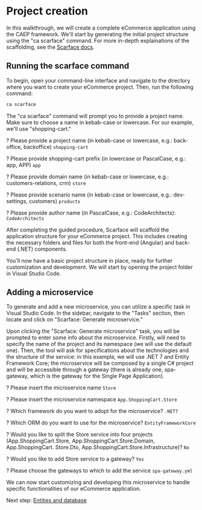 # Project creation

In this walkthrough, we will create a complete eCommerce application using the CAEP framework. We'll start by generating the initial project structure using the "ca scarface" command. For more in-depth explainations of the scaffolding, see the [Scarface docs](../sdk/scarface.md).

## Running the scarface command

To begin, open your command-line interface and navigate to the directory where you want to create your eCommerce project. Then, run the following command:

```bash
ca scarface
```

The "ca scarface" command will prompt you to provide a project name. Make sure to choose a name in kebab-case or lowercase. For our example, we'll use "shopping-cart."

? Please provide a project name (in kebab-case or lowercase, e.g.: back-office, backoffice) `shopping-cart`

? Please provide shopping-cart prefix (in lowercase or PascalCase, e.g.: app, APP) `app`

? Please provide domain name (in kebab-case or lowercase, e.g.: customers-relations, crm) `store`

? Please provide scenario name (in kebab-case or lowercase, e.g.: dev-settings, customers) `products`

? Please provide author name (in PascalCase, e.g.: CodeArchitects): `CodeArchitects`

After completing the guided procedure, Scarface will scaffold the application structure for your eCommerce project. This includes creating the necessary folders and files for both the front-end (Angular) and back-end (.NET) components.

You'll now have a basic project structure in place, ready for further customization and development. We will start by opening the project folder in Visual Studio Code.

## Adding a microservice

To generate and add a new microservice, you can utilize a specific task in Visual Studio Code. In the sidebar, navigate to the "Tasks" section, then locate and click on "Scarface: Generate microservice."

Upon clicking the "Scarface: Generate microservice" task, you will be prompted to enter some info about the microservice. Firstly, will need to specify the name of the project and its namespace (we will use the default one). Then, the tool will ask for specifications about the technologies and the structure of the service: in this example, we will use .NET 7 and Entity Framework Core; the microservice will be composed by a single C# project and will be accessible through a gateway (there is already one, spa-gateway, which is the gateway for the Single Page Application).

? Please insert the microservice name `Store`

? Please insert the microservice namespace `App.ShoppingCart.Store`

? Which framework do you want to adopt for the microservice? `.NET7`

? Which ORM do you want to use for the microservice? `EntityFrameworkCore`

? Would you like to split the Store service into four projects (App.ShoppingCart.Store, App.ShoppingCart.Store.Domain, App.ShoppingCart.
Store.Dto, App.ShoppingCart.Store.Infrastructure)? `No`

? Would you like to add Store service to a gateway? `Yes`

? Please choose the gateways to which to add the service `spa-gateway.yml`

We can now start customizing and developing this microservice to handle specific functionalities of our eCommerce application.

Next step: [Entities and database](dal/entities-and-database.md)

